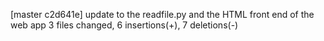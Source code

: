 [master c2d641e] update to the readfile.py and the HTML front end of the web app
 3 files changed, 6 insertions(+), 7 deletions(-)
